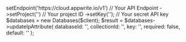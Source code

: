 <?php

use Appwrite\Client;
use Appwrite\Services\Databases;

$client = (new Client())
    ->setEndpoint('https://cloud.appwrite.io/v1') // Your API Endpoint
    ->setProject('<YOUR_PROJECT_ID>') // Your project ID
    ->setKey('<YOUR_API_KEY>'); // Your secret API key

$databases = new Databases($client);

$result = $databases->updateIpAttribute(
    databaseId: '<DATABASE_ID>',
    collectionId: '<COLLECTION_ID>',
    key: '',
    required: false,
    default: ''
);